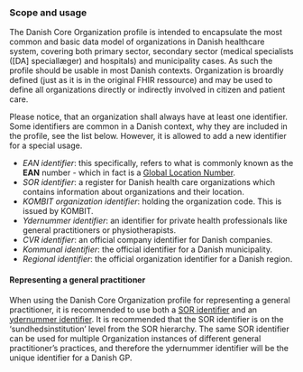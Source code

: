 ### Scope and usage
The Danish Core Organization profile is intended to encapsulate the most common and basic data model of organizations in Danish healthcare system, covering both primary sector, secondary sector (medical specialists ([DA] speciallæger) and hospitals) and municipality cases. As such the profile should be usable in most Danish contexts. Organization is broardly defined (just as it is in the original FHIR ressource) and may be used to define all organizations directly or indirectly involved in citizen and patient care. 

Please notice, that an organization shall always have at least one identifier. Some identifiers are common in a Danish context, why they are included in the profile, see the list below. However, it is allowed to add a new identifier for a special usage. 
- *EAN identifier*: this specifically, refers to what is commonly known as the **EAN** number - which in fact is a [Global Location Number](https://www.gs1.org/standards/id-keys/gln).
- *SOR identifier*: a register for Danish health care organizations which contains information about organizations and their location. 
- *KOMBIT organization identifier*: holding the organization code. This is issued by KOMBIT.
- *Ydernummer identifier*: an identifier for private health professionals like general practitioners or physiotherapists. 
- *CVR identifier*: an official company identifier for Danish companies.
- *Kommunal identifier*: the official identifier for a Danish municipality.
- *Regional identifier*: the official organization identifier for a Danish region.

#### Representing a general practitioner

When using the Danish Core Organization profile for representing a general practitioner, it is recommended to use both a [SOR identifier](https://hl7.dk/fhir/core/StructureDefinition-dk-core-organization-definitions.html#Organization.identifier:SOR-ID) and an [ydernummer identifier](https://hl7.dk/fhir/core/StructureDefinition-dk-core-organization-definitions.html#Organization.identifier:Ydernummer.id). It is recommended that the SOR identifier is on the ‘sundhedsinstitution’ level from the SOR hierarchy. The same SOR identifier can be used for multiple Organization instances of different general practitioner’s practices, and therefore the ydernummer identifier will be the unique identifier for a Danish GP. 